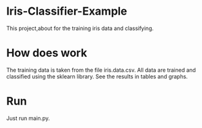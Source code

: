 # Iris-Classifier-Example
This project,about for the training iris data and classifying.

# How does work
The training data is taken from the file iris.data.csv.
All data are trained and classified using the sklearn library.
See the results in tables and graphs.

# Run
Just run main.py. 

